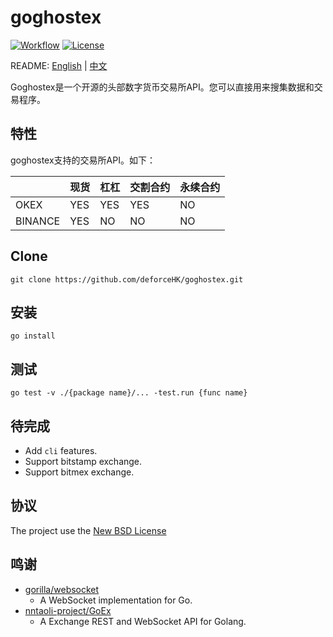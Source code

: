 # goghostex

[![Workflow](https://github.com/deforceHK/goghostex/workflows/build/badge.svg)](https://github.com/deforceHK/goghostex)
[![License](https://img.shields.io/badge/license-BSD-blue)](https://img.shields.io/badge/license-BSD-blue)

README: [English](https://github.com/deforceHK/goghostex/blob/master/README.md) | [中文](https://github.com/deforceHK/goghostex/blob/master/README-zh.md)

Goghostex是一个开源的头部数字货币交易所API。您可以直接用来搜集数据和交易程序。

## 特性

goghostex支持的交易所API。如下：

||现货|杠杠|交割合约|永续合约|
|:---|:---|:---|:---|:---|
|OKEX|YES|YES|YES|NO|
|BINANCE|YES|NO|NO|NO|

## Clone

```
git clone https://github.com/deforceHK/goghostex.git
```

## 安装 

```
go install
```

## 测试

```
go test -v ./{package name}/... -test.run {func name}
```

## 待完成

- Add `cli` features.
- Support bitstamp exchange.
- Support bitmex exchange.


## 协议

The project use the [New BSD License](./LICENSE)

## 鸣谢

- [gorilla/websocket](https://github.com/gorilla/websocket)
    - A WebSocket implementation for Go.
- [nntaoli-project/GoEx](https://github.com/nntaoli-project/GoEx.git)
    - A Exchange REST and WebSocket API for Golang.